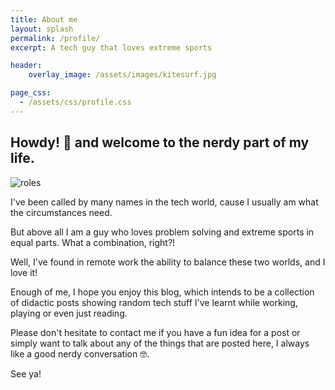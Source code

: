 ```yaml
---
title: About me
layout: splash
permalink: /profile/
excerpt: A tech guy that loves extreme sports

header:
    overlay_image: /assets/images/kitesurf.jpg

page_css:
  - /assets/css/profile.css
---
```


## Howdy! 👋 and welcome to the nerdy part of my life. 

<img src="{{ site.url }}{{ site.baseurl }}/assets/images/roles.svg" alt="roles" class="align-right" id="roles">

I've been called by many names in the tech world, cause I usually am what the circumstances need.

But above all I am a guy who loves problem solving and extreme sports in equal parts. What a combination, right?!

Well, I've found in remote work the ability to balance these two worlds, and I love it!

Enough of me, I hope you enjoy this blog, which intends to be a collection of didactic posts showing random tech stuff I've learnt while working, playing or even just reading.

Please don't hesitate to contact me if you have a fun idea for a post or simply want to talk about any of the things that are posted here, I always like a good nerdy conversation 🤓.

See ya!
